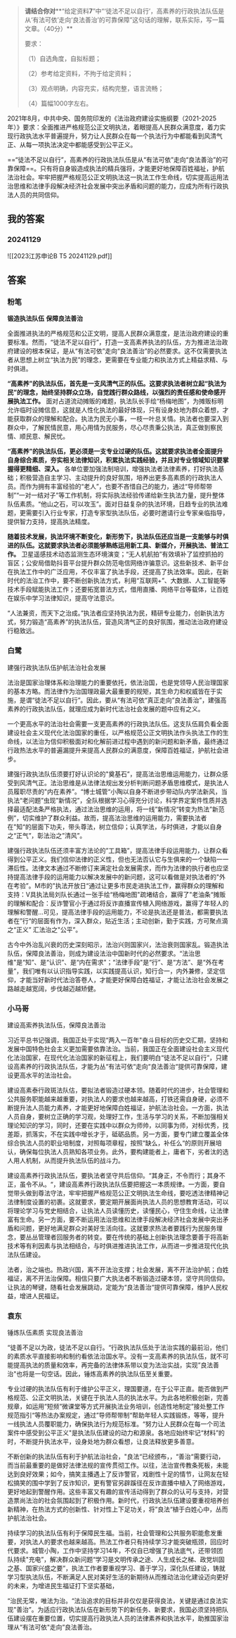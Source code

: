 

> **请结合你对****“给定资料**7**”中“‘徒法不足以自行’，高素养的行政执法队伍是从‘有法可依’走向‘良法善治’的可靠保障”这句话的理解，联系实际，写一篇文章。（40分）**
> 
> 要求：
> 
> （1）自选角度，自拟标题；
> 
> （2）参考给定资料，不拘于给定资料；
> 
> （3）观点明确，内容充实，结构完整，语言流畅；
> 
> （4）篇幅1000字左右。



2021年8月，中共中央、国务院印发的《法治政府建设实施纲要（2021-2025年）》要求：全面推进严格规范公正文明执法，着眼提高人民群众满意度，着力实现行政执法水平普遍提升，努力让人民群众在每一个执法行为中都能看到风清气正、从每一项执法决定中都能感受到公平正义。

==“徒法不足以自行”，高素养的行政执法队伍是从“有法可依”走向“良法善治”的可靠保障==。只有将自身锻造成执法的精兵强将，才能更好地保障百姓福祉，护航法治社会。牢牢把握严格规范公正文明执法这一执法工作生命线，切实提高运用法治思维和法律手段解决经济社会发展中突出矛盾和问题的能力，应成为所有行政执法人员的共同信仰。


## 我的答案

### 20241129

![[2023江苏申论B T5 20241129.pdf]]



## 答案

### 粉笔

**锻造执法队伍** **保障良法善治**

全面推进执法的严格规范和公正文明，提高人民群众满意度，是法治政府建设的重要标准。然而，“徒法不足以自行”，打造一支高素养执法的队伍，方为推进法治政府建设的根本保证，是从“有法可依”走向“良法善治”的必然要求。这不仅需要执法者从思想上树立“执法为民”的理念，更需要在专业能力和执法方式上精益求精、与时俱进。

**“高素养”的执法队伍，首先是一支风清气正的队伍。这要求执法者树立起“执法为民”的理念，始终坚持群众立场，自觉践行群众路线，以强烈的责任感和使命感开展执法工作。** 面对占道流动摊贩的难题，执法队长手绘“杨梅地图”，为摊贩标明允许临时设摊信息，这就是人性化执法的最好体现，只有设身处地为群众着想，才能获取群众的理解和配合。执法为民无小事，一枝一叶总关情。执法者也要深入到群众中，了解民情民意，用心用情为民服务，尽心尽责秉公执法，真正做到察民情、顺民意、解民忧。

**“高素养”的执法队伍，更必须是一支专业过硬的队伍。这就要求执法者全面提升自身综合素质，夯实相关法律知识，积累执法实践经验，并且对专业领域知识要掌握得更精细、深入。** 各单位要加强法制培训，增强执法者法律素养，打好执法基础；积极营造自主学习、主动提升的良好氛围，培养出更多高素质的行政执法人员。而作为拥有丰富经验的“老人”，也要不吝惜自己的能力，通过“导师帮带制”“一对一结对子”等工作机制，将实际执法经验传递给新生执法力量，提升整体队伍素质。“他山之石，可以攻玉”。面对日益复杂的执法环境，日趋专业的执法难题，更需要引入行业专家，打造专家型执法队伍，必要时邀请行业专家亲临指导，提供智力支持，提高执法精度。

**随着技术发展，执法环境不断变化，新形势下，执法队伍还应当是一支能够与时俱进的队伍。这就要求执法者必须能够熟练运用新工具、新媒介，开展执法、普法工作。** 卫星遥感技术动态监测生态环境演变；“无人机航拍”有效填补了监控抓拍的盲区；公安局借助抖音平台提升群众防范电信网络诈骗意识。这些新技术、新平台在执法工作中的广泛应用，不仅丰富了执法手段，还提高了执法效率。因此，在新时代的法治工作中，要不断创新执法方式，利用“互联网+”、大数据、人工智能等技术手段赋能执法工作；还要拓宽普法方式，借用直播、网络平台等载体，让百姓在娱乐中学习法律知识，提高守法意识。

“人法兼资，而天下之治成。”执法者应坚持执法为民，精研专业能力，创新执法方式，努力锻造“高素养”的执法队伍，营造风清气正的良好氛围，推动法治政府建设行稳致远。


### 白鹭

建强行政执法队伍护航法治社会发展

法治是国家治理体系和治理能力的重要依托，依法治国，也是党领导人民治理国家的基本方略。而法律作为治国理政最大最重要的规矩，其生命力和权威皆在于实施，是谓“徒法不足以自行”。因此，要从“有法可依“真正走向”良法善治”，建强高素养的行政执法队伍，就理应成为新时代法治社会发展的题中应有之义。

一个更高水平的法治社会需要一支更高素养的行政执法队伍。这支队伍肩负看全面建设社会主义现代化法治国家的重任，以严格规范公正文明执法作头执法工作的生命线，以法治为信仰积极面对和化解前进过程中遇到的新问题和新矛盾，最终通过行政热法水平的普遍漏提升来提高人民群众的满意度，保障百姓福证，护航社会进步。

建强行政执法队伍须要打好认识论的"奠基石”，提高法治思维运用能力，让群众感受到风清气正。法治思维是从法律法规出发分析判断问题矛盾思维模式，是执法人员履职尽责的"内在素养”。“博士城管“小陶以自身不断进步带动队内学法新风，当执法“老问题”虫现”新情况”，全队根据学习心得充分讨论，科学界定案件性质并选择最适配法条严格执法，通过法治思维的运用，将一线”新情况“转变为热法”新范例”，切实维护了群众利益。故而，提高法治思维的运用能力，需要执法者在"知“的层面下功夫，带头尊法，树立信仰；认真学法，与时俱进，才能以自身之“正气”，彰法治之”清风”。

建强行政执法队伍还须丰富方法论的”工具箱”，提高法律手段运用能力，让群众看得到公平正义。我们信仰法律的正义性，但也无法否认它与生俱来的一个缺陷一一滞后性。法律文本通过不断修订来满定社会发展需求，而作为法律的执行者也应坚持提高法律手段的运用能力以解决发展中的新问题，这可以看做是对执法者的"外在考验”。M市的"执法开放日“通过让更多市民走进执法工作，赢得群众的理解和支持：V具执法局刘队长通过一张手绘“杨梅地图"疏堵结合，赢得了"老油条“摊贩的理解和配合：反诈警官小于通过将反诈直播宣传植入网络游戏，赢得了年轻人的理解和警醒...可见，提高法律手段的运用能力，不论是执法还是普法，都需要执法者在”行“的层面有作为，深入群众，贴近生活；主动创新，勤于实践，方可聚点滴之“正义” 汇法治之"公平”。

古今中外治乱兴衰的历史深刻昭示，法治兴则国家兴，法治衰则国家乱。锻造执法队伍，保障良法善治，则成为建设法治中国新时代的必然要求。“法治思维"是“知”、是“认识”、是“内在需求"；“法律手段"是“行”、是“方法”、是“外在考量”，我们唯有以认识指导实践，以实践提高认识，知行合一，内外兼修，坚定信仰，才能当好新时代法治答卷人，才能更好保障白姓福证，才能让法治社会发展之路越走越宽阔，步伐越迈越矫健。


### 小马哥

建设高索养执法队伍，保障良法善治

习近平总书记强调，我国正处于实现“两入一百年"奋斗目标的历史交汇期，坚持和发展中国特色社会主义更加需要依靠法治。当前，我国正在全面建设社会主义现代化法治国家，在现代化法治国家的新征程上，我们要明白“徒法不足以自行”，只建设高素养的行政执法队伍，才能为丛“有法可依“走向“良法善治“提供可靠保障，建设更高水平的法治社会。

建设高素泰行政斑法队估，要拟法者锻造过硬本领。随着时代的进步，社会管理和公共服务职能越来越重要，对执法人的要求也越来越高，打铁还需自身硬，必须不断提升法人员能力素养，才能更好地保障白姓福证，护航法治社会。一方面，执法人员自身，要树立正确的学习观，处理好工作，生活与学习的关系，不断加强相关理论知识的学习，同时，还要在实践中以群众为师帅，以同事为师，对标优秀，找差距，抓落实，不在实践中增长才于，砥砺品质。另一方面，要专门建立覆盖全体综合执法人员的职业培制度，对照每项章程，按照“缺么，补任么“的原则开展培认，确保每位执法人员熟知各项业务。此外，要构建能者上，庸者下，劣者汰的选人用人机制，从而提升执法队伍的战斗力。

建设高素养行政执法队伍，要执法者坚守共后信仰。“其身正，不令而行；其身不正，虽令不从。“，建设高素养行政执法队伍要把握这一本质规律。一方面，要自觉带头做到尊法守法，牢牢把握严格规范公正文明执法生命线，要吃透法律精神记法律制度设置的初裹。这就要求，要定期开展面尚执法人员的思想教育活动，可以将理论学习与党史相结合，让执法人员读懂历史，读懂民心，守住生命线，让法律富有生命。另一方面，要不断运用法治思维和法律手段解决经济社会发展中突出矛盾和问题，更好地满足群众对美好生活向往。这就要求热法者要践行为民服务理念，要丛丛管理者回服务者的转变。要在传统的基础上创新执法理念要善于将高新技术等有利因素与执法相结合，与时俱进推进执法工作，从而进一步推进现代化执法队伍建设。

法者，治之端也。热政兴国，离不开法治支撑；社会发展，离不开法治护航；白姓福证，离不开法治保障。相信只要广大执法者不断锻造过硬本领，坚守共同信仰。让执法的琴键，随看社会发展跳动，定能为“良法善治“提供可靠保障，维护人民权益，增进人民福证。

### 袁东

锤炼队伍素质 实现良法善治

“徒善不足以为政，徒法不足以自行。“行政执法队伍处于法治实践的最前沿，他们的素质水平直接影响和制约看依法治国水平。没有一支高素养的执法队伍，就不可能提高执法的质量和效率，再完备的法律体系带以变为法治实战，实现”良法善治"也将是一句空话。因此，锤炼高素养的执法队伍至关重要。

专业过硬的执法队伍有利于维护公平正义，理国要道，在于公平正直。能否做到严格规范、公正文明执法，关键在于执法人员的执法水平。为此各地积极创新，完善规章，如运用”短频”微课堂等方式开展执法业务培训，创造性地制定”接处整工作规范指引“等热法办案规定，通过”导师帮带制“帮助年轻人实践锻炼，等等，提升一线执法人员覆职能力，确保执法行为规范标准。“努力让人民群众在每一个司法案件中感受到公平正义"是执法队伍建设的动力和源泉。各地应始终牢记“材料”的时，不断提升执法水平，设身处地为群众看想，让良法释放更多善意。

不断创新的执法队伍有利于护航法治社会，"良法“已经颁布，，“善治“需要行动，而当前最重要的是做好法律法规的宣传贯彻工作。以往，法治宣传教条死板，未能达到良好效果；如今，搞笑主播遇上了反诈警官，戏剧性十足的情节，让网友在轻松搞笑的围中学到了反诈知识，更有警官另辟蹊径在反诈直播中植入了网络游戏，更好地起到警醒作用。这些丰富又有趣的宣传活动得到了群众的认可与支持，对营造票尚法治的社会氛围起到了积极作用。新时代，行政执法队伍建设要重视培养创新精神，在热法方式的创新性、针对性上下足功关，将”良法“植于白姓心中，丛而护航法治社会。

持续学习的执法队伍有利于保障民生福。当前，社会管理和公共服务职能愈发重要，对执法人的要求也越来越高。热法工作者只有持续学习才能突破瓶颈，回应时代要求。城管小陶，工作中坚持学习14年，不仅自已增强了执法底气，还带领团队持续"充电”，解决群众新问题“学习是文明传承之途、人生成长之梯、政党圳固之基、国家兴盛之要”，执法工作者要重视学习、善于学习，深化队任建设，铸就学习型执法队伍，不断满足人民对美好生活的新期待从而推动法治化建设迈向更好的未来，为增进民生福证打下坚实基础，

“治民无常，唯法为治。“法治追求的目标并非仅仅是获得良法，关键是通过良法实现"善治”。为适应行政执法队伍在新形势下的新任务、新要求，我国必须坚持把队伍建设摆在重要位置，切实提高行政执法人员的法律素养和执法水平，助推国家治理从“有法可依"走向”良法善治。